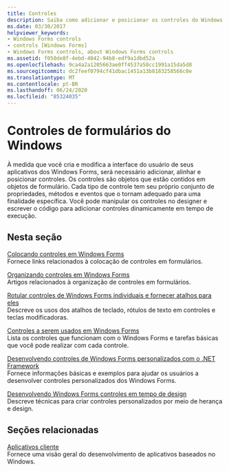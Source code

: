 ```yaml
---
title: Controles
description: Saiba como adicionar e posicionar os controles do Windows Form. Você também pode manipular controles no designer e escrever código para adicionar controles dinamicamente em tempo de execução.
ms.date: 03/30/2017
helpviewer_keywords:
- Windows Forms controls
- controls [Windows Forms]
- Windows Forms controls, about Windows Forms controls
ms.assetid: f050de8f-4ebd-4042-94b8-edf9a1dbd52a
ms.openlocfilehash: 9ca4a2a1205663ae0ff4537a58cc1991a15da5d8
ms.sourcegitcommit: dc2feef0794cf41dbac1451a13b8183258566c0e
ms.translationtype: MT
ms.contentlocale: pt-BR
ms.lasthandoff: 06/24/2020
ms.locfileid: "85324035"
---
```

# <a name="windows-forms-controls"></a>Controles de formulários do Windows

À medida que você cria e modifica a interface do usuário de seus aplicativos dos Windows Forms, será necessário adicionar, alinhar e posicionar controles. Os controles são objetos que estão contidos em objetos de formulário. Cada tipo de controle tem seu próprio conjunto de propriedades, métodos e eventos que o tornam adequado para uma finalidade específica. Você pode manipular os controles no designer e escrever o código para adicionar controles dinamicamente em tempo de execução.

## <a name="in-this-section"></a>Nesta seção

[Colocando controles em Windows Forms](putting-controls-on-windows-forms.md)\
Fornece links relacionados à colocação de controles em formulários.

[Organizando controles em Windows Forms](how-to-align-multiple-controls-on-windows-forms.md)\
Artigos relacionados à organização de controles em formulários.

[Rotular controles de Windows Forms individuais e fornecer atalhos para eles](labeling-individual-windows-forms-controls-and-providing-shortcuts-to-them.md)\
Descreve os usos dos atalhos de teclado, rótulos de texto em controles e teclas modificadoras.

[Controles a serem usados em Windows Forms](controls-to-use-on-windows-forms.md)\
Lista os controles que funcionam com o Windows Forms e tarefas básicas que você pode realizar com cada controle.

[Desenvolvendo controles de Windows Forms personalizados com o .NET Framework](developing-custom-windows-forms-controls.md)\
Fornece informações básicas e exemplos para ajudar os usuários a desenvolver controles personalizados dos Windows Forms.

[Desenvolvendo Windows Forms controles em tempo de design](developing-windows-forms-controls-at-design-time.md)\
Descreve técnicas para criar controles personalizados por meio de herança e design.

## <a name="related-sections"></a>Seções relacionadas

[Aplicativos cliente](../../develop-client-apps.md)\
Fornece uma visão geral do desenvolvimento de aplicativos baseados no Windows.
